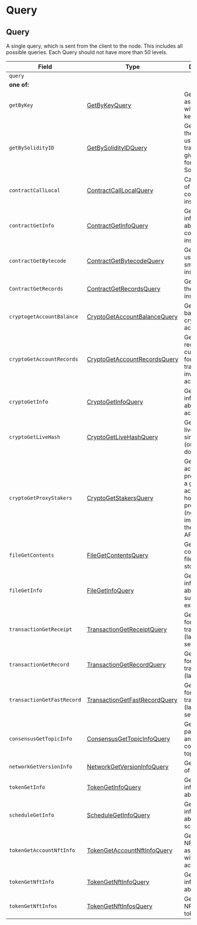 # Query

## Query

A single query, which is sent from the client to the node. This includes all possible queries. Each Query should not have more than 50 levels.

| Field                      | Type                                                                                                               | Description                                                                                                                      |
| -------------------------- | ------------------------------------------------------------------------------------------------------------------ | -------------------------------------------------------------------------------------------------------------------------------- |
| `query`                    |                                                                                                                    |                                                                                                                                  |
| **one of:**                |                                                                                                                    |                                                                                                                                  |
| `getByKey`                 | [GetByKeyQuery](getbykey.md#getbykeyquery)                                                                         | Get all entities associated with a given key                                                                                     |
| `getBySolidityID`          | [GetBySolidityIDQuery](getbysolidityid.md#getbysolidityidquery)                                                    | Get the IDs in the format used in transactions, given the format used in Solidity                                                |
| `contractCallLocal`        | [ContractCallLocalQuery](../smart-contracts/contractcalllocal.md#contractcalllocalquery)                           | Call a function of a smart contract instance                                                                                     |
| `contractGetInfo`          | [ContractGetInfoQuery](../smart-contracts/contractgetinfo.md#contractgetinfoquery)                                 | Get information about a smart contract instance                                                                                  |
| `contractGetBytecode`      | [ContractGetBytecodeQuery](../smart-contracts/contractgetbytecode.md#contractgetbytecodequery)                     | Get bytecode used by a smart contract instance                                                                                   |
| `ContractGetRecords`       | [ContractGetRecordsQuery](../smart-contracts/contractgetrecords.md#contractgetrecordsquery)                        | Get Records of the contract instance                                                                                             |
| `cryptogetAccountBalance`  | [CryptoGetAccountBalanceQuery](../cryptocurrency-accounts/cryptogetaccountbalance.md#cryptogetaccountbalancequery) | Get the current balance in a cryptocurrency account                                                                              |
| `cryptoGetAccountRecords`  | [CryptoGetAccountRecordsQuery](../cryptocurrency-accounts/cryptogetaccountrecords.md#cryptogetaccountrecordsquery) | Get all the records that currently exist for transactions involving an account                                                   |
| `cryptoGetInfo`            | [CryptoGetInfoQuery](../cryptocurrency-accounts/cryptogetinfo.md#cryptogetinfoquery)                               | Get all information about an account                                                                                             |
| `cryptoGetLiveHash`        | [CryptoGetLiveHashQuery](../cryptocurrency-accounts/cryptogetclaim.md#cryptogetlivehashquery)                      | Get a single livehash from a single account (or null if it doesn't exist)                                                        |
| `cryptoGetProxyStakers`    | [CryptoGetStakersQuery](../cryptocurrency-accounts/cryptogetstakers.md#cryptogetstakersquery)                      | Get all the accounts that proxy stake to a given account, and how much they proxy stake (not yet implemented in the current API) |
| `fileGetContents`          | [FileGetContentsQuery](../file-service/filegetcontents.md#filegetcontentsquery)                                    | Get the contents of a file (the bytes stored in it)                                                                              |
| `fileGetInfo`              | [FileGetInfoQuery](../file-service/filegetinfo.md#filegetinfoquery)                                                | Get information about a file, such as its expiration date                                                                        |
| `transactionGetReceipt`    | [TransactionGetReceiptQuery](transactiongetreceipt.md#transactiongetreceiptquery)                                  | Get a receipt for a transaction (lasts 180 seconds)                                                                              |
| `transactionGetRecord`     | [TransactionGetRecordQuery](transactiongetrecord.md#transactiongetrecordquery)                                     | Get a record for a transaction (lasts 1 hour)                                                                                    |
| `transactionGetFastRecord` | [TransactionGetFastRecordQuery](transactiongetfastrecord.md#transactiongetfastrecordquery)                         | Get a record for a transaction (lasts 180 seconds)                                                                               |
| `consensusGetTopicInfo`    | [ConsensusGetTopicInfoQuery](../consensus-service/consensusgettopicinfo.md#consensusgettopicinfoquery)             | Get the parameters of and state of a consensus topic.                                                                            |
| `networkGetVersionInfo`    | [NetworkGetVersionInfoQuery](networkgetversioninfo.md#networkgetversioninfoquery)                                  | Get the version of the network                                                                                                   |
| `tokenGetInfo`             | [TokenGetInfoQuery](../token-service/tokengetinfo.md#tokengetinfoquery)                                            | Get all information about a token                                                                                                |
| `scheduleGetInfo`          | [ScheduleGetInfoQuery](../schedule-service/schedulegetinfo.md#schedulegetinfoquery)                                | Get all information about a schedule entity                                                                                      |
| `tokenGetAccountNftInfo`   | [TokenGetAccountNftInfoQuery](../token-service/tokengetaccountnftinfo.md#tokengetaccountnftinfoquery)              | Get a list of NFTs associated with the account                                                                                   |
| `tokenGetNftInfo`          | [TokenGetNftInfoQuery](../token-service/tokengetnftinfo.md#tokengetnftinfoquery)                                   | Get all information about a NFT                                                                                                  |
| `tokenGetNftInfos`         | [TokenGetNftInfosQuery](../token-service/tokengetnftinfos.md#tokengetnftinfosquery)                                | Get a list of NFTs for the token                                                                                                 |

